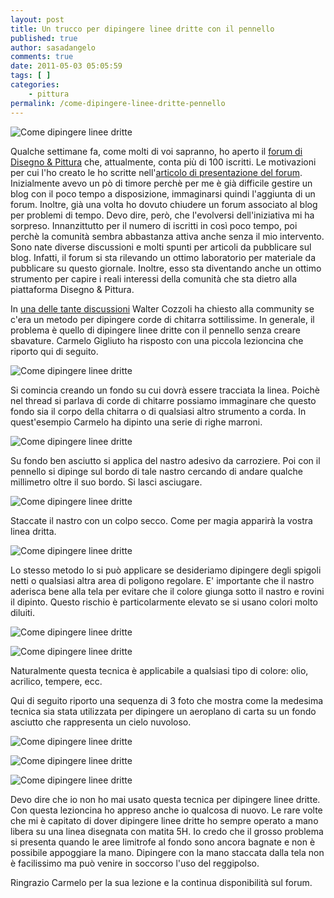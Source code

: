 ```yaml
---
layout: post
title: Un trucco per dipingere linee dritte con il pennello
published: true
author: sasadangelo
comments: true
date: 2011-05-03 05:05:59
tags: [ ]
categories:
    - pittura
permalink: /come-dipingere-linee-dritte-pennello
---
```


![Come dipingere linee dritte](https://www.disegnoepittura.it/wp-content/uploads/come-dipingere-linee-dritte-4.jpg "Come dipingere linee dritte")

Qualche settimane fa, come molti di voi sapranno, ho aperto il [forum di Disegno & Pittura](http://forum.disegnoepittura.it) che, attualmente, conta più di 100 iscritti. Le motivazioni per cui l'ho creato le ho scritte nell'[articolo di presentazione del forum](https://www.disegnoepittura.it/forum-disegno-pittura-community-disegnare-dipingere/). Inizialmente avevo un pò di timore perchè per me è già difficile gestire un blog con il poco tempo a disposizione, immaginarsi quindi l'aggiunta di un forum. Inoltre, già una volta ho dovuto chiudere un forum associato al blog per problemi di tempo. Devo dire, però, che l'evolversi dell'iniziativa mi ha sorpreso. Innanzittutto per il numero di iscritti in così poco tempo, poi perchè la comunità sembra abbastanza attiva anche senza il mio intervento. Sono nate diverse discussioni e molti spunti per articoli da pubblicare sul blog. Infatti, il forum si sta rilevando un ottimo laboratorio per materiale da pubblicare su questo giornale. Inoltre, esso sta diventando anche un ottimo strumento per capire i reali interessi della comunità che sta dietro alla piattaforma Disegno & Pittura.

In [una delle tante discussioni](http://forum.disegnoepittura.it/viewtopic.php?f=5&t=47) Walter Cozzoli ha chiesto alla community se c'era un metodo per dipingere corde di chitarra sottilissime. In generale, il problema è quello di dipingere linee dritte con il pennello senza creare sbavature. Carmelo Gigliuto ha risposto con una piccola lezioncina che riporto qui di seguito.

![Come dipingere linee dritte](https://www.disegnoepittura.it/wp-content/uploads/come-dipingere-linee-dritte-1.jpg "Come dipingere linee dritte")

Si comincia creando un fondo su cui dovrà essere tracciata la linea. Poichè nel thread si parlava di corde di chitarre possiamo immaginare che questo fondo sia il corpo della chitarra o di qualsiasi altro strumento a corda. In quest'esempio Carmelo ha dipinto una serie di righe marroni.

![Come dipingere linee dritte](https://www.disegnoepittura.it/wp-content/uploads/come-dipingere-linee-dritte-2.jpg "Come dipingere linee dritte")

Su fondo ben asciutto si applica del nastro adesivo da carroziere. Poi con il pennello si dipinge sul bordo di tale nastro cercando di andare qualche millimetro oltre il suo bordo. Si lasci asciugare.

![Come dipingere linee dritte](https://www.disegnoepittura.it/wp-content/uploads/come-dipingere-linee-dritte-3.jpg "Come dipingere linee dritte")

Staccate il nastro con un colpo secco. Come per magia apparirà la vostra linea dritta.

![Come dipingere linee dritte](https://www.disegnoepittura.it/wp-content/uploads/come-dipingere-linee-dritte-4.jpg "Come dipingere linee dritte")

Lo stesso metodo lo si può applicare se desideriamo dipingere degli spigoli netti o qualsiasi altra area di poligono regolare. E' importante che il nastro aderisca bene alla tela per evitare che il colore giunga sotto il nastro e rovini il dipinto. Questo rischio è particolarmente elevato se si usano colori molto diluiti.

![Come dipingere linee dritte](https://www.disegnoepittura.it/wp-content/uploads/come-dipingere-linee-dritte-5.jpg "Come dipingere linee dritte")

![Come dipingere linee dritte](https://www.disegnoepittura.it/wp-content/uploads/come-dipingere-linee-dritte-6.jpg "Come dipingere linee dritte")

Naturalmente questa tecnica è applicabile a qualsiasi tipo di colore: olio, acrilico, tempere, ecc.

Qui di seguito riporto una sequenza di 3 foto che mostra come la medesima tecnica sia stata utilizzata per dipingere un aeroplano di carta su un fondo asciutto che rappresenta un cielo nuvoloso.

![Come dipingere linee dritte](https://www.disegnoepittura.it/wp-content/uploads/come-dipingere-linee-dritte-7.jpg "Come dipingere linee dritte")

![Come dipingere linee dritte](https://www.disegnoepittura.it/wp-content/uploads/come-dipingere-linee-dritte-8.jpg "Come dipingere linee dritte")

![Come dipingere linee dritte](https://www.disegnoepittura.it/wp-content/uploads/come-dipingere-linee-dritte-9.jpg "Come dipingere linee dritte")

Devo dire che io non ho mai usato questa tecnica per dipingere linee dritte. Con questa lezioncina ho appreso anche io qualcosa di nuovo. Le rare volte che mi è capitato di dover dipingere linee dritte ho sempre operato a mano libera su una linea disegnata con matita 5H. Io credo che il grosso problema si presenta quando le aree limitrofe al fondo sono ancora bagnate e non è possibile appoggiare la mano. Dipingere con la mano staccata dalla tela non è facilissimo ma può venire in soccorso l'uso del reggipolso.

Ringrazio Carmelo per la sua lezione e la continua disponibilità sul forum.
